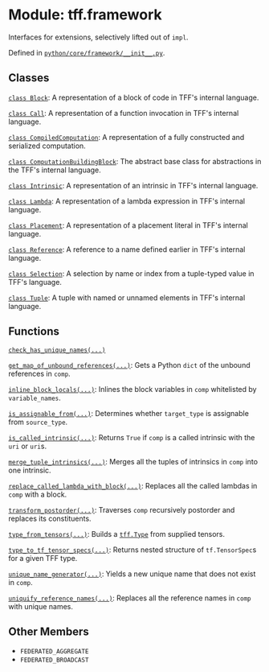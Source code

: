 <div itemscope itemtype="http://developers.google.com/ReferenceObject">
<meta itemprop="name" content="tff.framework" />
<meta itemprop="path" content="Stable" />
<meta itemprop="property" content="FEDERATED_AGGREGATE"/>
<meta itemprop="property" content="FEDERATED_BROADCAST"/>
</div>

# Module: tff.framework

Interfaces for extensions, selectively lifted out of `impl`.

Defined in
[`python/core/framework/__init__.py`](http://github.com/tensorflow/federated/tree/master/tensorflow_federated/python/core/framework/__init__.py).

<!-- Placeholder for "Used in" -->

## Classes

[`class Block`](../tff/framework/Block.md): A representation of a block of code
in TFF's internal language.

[`class Call`](../tff/framework/Call.md): A representation of a function
invocation in TFF's internal language.

[`class CompiledComputation`](../tff/framework/CompiledComputation.md): A
representation of a fully constructed and serialized computation.

[`class ComputationBuildingBlock`](../tff/framework/ComputationBuildingBlock.md):
The abstract base class for abstractions in the TFF's internal language.

[`class Intrinsic`](../tff/framework/Intrinsic.md): A representation of an
intrinsic in TFF's internal language.

[`class Lambda`](../tff/framework/Lambda.md): A representation of a lambda
expression in TFF's internal language.

[`class Placement`](../tff/framework/Placement.md): A representation of a
placement literal in TFF's internal language.

[`class Reference`](../tff/framework/Reference.md): A reference to a name
defined earlier in TFF's internal language.

[`class Selection`](../tff/framework/Selection.md): A selection by name or index
from a tuple-typed value in TFF's language.

[`class Tuple`](../tff/framework/Tuple.md): A tuple with named or unnamed
elements in TFF's internal language.

## Functions

[`check_has_unique_names(...)`](../tff/framework/check_has_unique_names.md)

[`get_map_of_unbound_references(...)`](../tff/framework/get_map_of_unbound_references.md):
Gets a Python `dict` of the unbound references in `comp`.

[`inline_block_locals(...)`](../tff/framework/inline_block_locals.md): Inlines
the block variables in `comp` whitelisted by `variable_names`.

[`is_assignable_from(...)`](../tff/framework/is_assignable_from.md): Determines
whether `target_type` is assignable from `source_type`.

[`is_called_intrinsic(...)`](../tff/framework/is_called_intrinsic.md): Returns
`True` if `comp` is a called intrinsic with the `uri` or `uri`s.

[`merge_tuple_intrinsics(...)`](../tff/framework/merge_tuple_intrinsics.md):
Merges all the tuples of intrinsics in `comp` into one intrinsic.

[`replace_called_lambda_with_block(...)`](../tff/framework/replace_called_lambda_with_block.md):
Replaces all the called lambdas in `comp` with a block.

[`transform_postorder(...)`](../tff/framework/transform_postorder.md): Traverses
`comp` recursively postorder and replaces its constituents.

[`type_from_tensors(...)`](../tff/framework/type_from_tensors.md): Builds a
<a href="../tff/Type.md"><code>tff.Type</code></a> from supplied tensors.

[`type_to_tf_tensor_specs(...)`](../tff/framework/type_to_tf_tensor_specs.md):
Returns nested structure of `tf.TensorSpec`s for a given TFF type.

[`unique_name_generator(...)`](../tff/framework/unique_name_generator.md):
Yields a new unique name that does not exist in `comp`.

[`uniquify_reference_names(...)`](../tff/framework/uniquify_reference_names.md):
Replaces all the reference names in `comp` with unique names.

## Other Members

*   `FEDERATED_AGGREGATE` <a id="FEDERATED_AGGREGATE"></a>
*   `FEDERATED_BROADCAST` <a id="FEDERATED_BROADCAST"></a>

